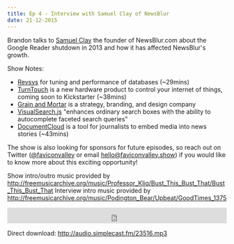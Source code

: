 ```yaml
---
title: Ep 4 - Interview with Samuel Clay of NewsBlur
date: 21-12-2015
---
```


Brandon talks to [Samuel Clay](https://twitter.com/samuelclay) the founder of NewsBlur.com about the Google Reader shutdown in 2013 and how it has affected NewsBlur's growth.

Show Notes:

- [Revsys](http://www.revsys.com/?ref=faviconvalley.show) for tuning and performance of databases (~29mins)
- [TurnTouch](http://turntouch.com/?ref=faviconvalley.show) is a new hardware product to control your internet of things, coming soon to Kickstarter (~38mins)
- [Grain and Mortar](http://grainandmortar.com/?ref=faviconvalley.show) is a strategy, branding, and design company
- [VisualSearch.js](https://documentcloud.github.io/visualsearch/?ref=faviconvalley.show) "enhances ordinary search boxes with the ability to autocomplete faceted search queries"
- [DocumentCloud](https://www.documentcloud.org/opensource?ref=faviconvalley.show) is a tool for journalists to embed media into news stories (~43mins)

The show is also looking for sponsors for future episodes, so reach out on Twitter ([@faviconvalley](https://twitter.com/faviconvalley) or email hello@faviconvalley.show) if you would like to know more about this exciting opportunity!

Show intro/outro music provided by <http://freemusicarchive.org/music/Professor_Kliq/Bust_This_Bust_That/Bust_This_Bust_That>
Interview intro music provided by <http://freemusicarchive.org/music/Podington_Bear/Upbeat/GoodTimes_1375>

<iframe frameborder='0' height='36px' scrolling='no' seamless src='https://simplecast.fm/e/23516?style=dark' width='100%'></iframe>

Direct download: <http://audio.simplecast.fm/23516.mp3>
